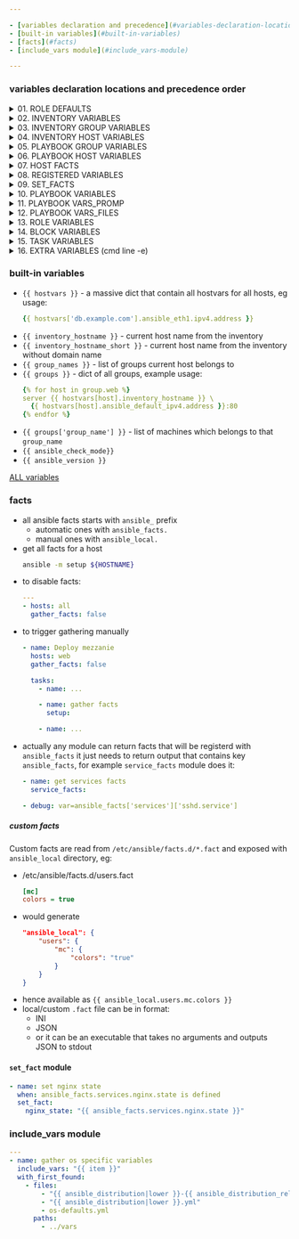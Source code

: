 ```yaml
---

- [variables declaration and precedence](#variables-declaration-locations-and-precedence-order)
- [built-in variables](#built-in-variables)
- [facts](#facts)
- [include_vars module](#include_vars-module)

---
```


### variables declaration locations and precedence order

<details><summary>01. ROLE DEFAULTS</summary>

- variables defined in `${role_name}/defaults/main.yaml`
</details>

<details><summary>02. INVENTORY VARIABLES</summary>

- variables specified in inventory file
- host related has higher precedence than group
    ```ini
    # host related
    hostname foo=bar

    # group related
    [group1]
    hostname

    [group1:vars]
    foo2=bar2
    ```
</details>

<details><summary>03. INVENTORY GROUP VARIABLES </summary>

- `inventory/group_vars/group_name.yml`
- NOTE! host level variables (even in inventory file) have higher precedence that group
</details>

<details><summary>04. INVENTORY HOST VARIABLES </summary>

- `inventory/host_vars/hostname.yml`
</details>

<details><summary>05. PLAYBOOK GROUP VARIABLES </summary>

- same as `INVENTORY GROUP VARIABLES`, but group_vars directory is at the same level as playbook
- NOTE! host level variables (even in inventory file) have higher precedence that group
    ```sh
    playbookdir/playbook.yaml
    playbookdir/group_vars/groupname.yaml
    ```
</details>

<details><summary>06. PLAYBOOK HOST VARIABLES </summary>

- same as `INVENTORY HOST VARIABLES`, but host_vars directory is at the same level as playbook
    ```sh
    playbookdir/playbook.yaml
    playbookdir/host_vars/groupname.yaml
    ```
</details>

<details><summary>07. HOST FACTS </summary>

- variables gathered by `fact` system
- see: 03_facts TODO!
</details>

<details><summary>08. REGISTERED VARIABLES </summary>

- registered by `register` keyword
    ```yaml
    tasks:
      - stat: path=/etc/hosts
        register: hosts_info
      - debug: var=hosts_info
    ```
</details>

<details><summary>09. SET_FACTS </summary>

- `set_fact` is like another task, at task definition level, eg:
    ```yaml
    tasks:
      - set_fact:
          foo: foo_from_set_fact
      - debug: var=foo
    ```
</details>


<details><summary>10. PLAYBOOK VARIABLES </summary>

- variables defined in playbook file
    ```yaml
    - hosts: all
      vars:
        foo: bar_from_playbook_level
    ```
</details>

<details><summary>11. PLAYBOOK VARS_PROMP </summary>

- variables prompted to define while playbook is running

    ```yaml
    - hosts: all
      vars:
        foo: bar
      vars_prompt:
        - name: user_password
          prompt: "Please enter the password"
          private: yes
    ```
</details>

<details><summary>12. PLAYBOOK VARS_FILES </summary>

- at the playbook level we can define vars_file, which can contain variables
    ```yaml
    - hosts: all
      vars_files:
        - file1.yaml
        - "{{ ansible_os_family }}.yaml"
    ```

- trick with asking and setting a default as well:
    ```yaml
    - hosts: all
      vars_prompt:
        - name: include_file
          prompt: Which file should we include?
      vars_files:
        - ["{{ include_file }}.yml", "default_user.yml"]
    ```
    then if you specify something and it doesn't exist -> default_user.yml will be included instead
</details>

<details><summary>13. ROLE VARIABLES </summary>

- variables specified at the ROLE level
    ```yaml
    - hosts: all
      roles:
        - role: some.role
          variable1: value1
          variable2: value2
    ```
</details>

<details><summary>14. BLOCK VARIABLES </summary>

- variables specified at the BLOCK level
    ```yaml
    - hosts: all
      tasks:
        - block:
          - debug: var=foo
          - debug: msg="foo = {{ foo }}"
          vars:
            foo: bar_from_block_level
    ```
</details>

<details><summary>15. TASK VARIABLES </summary>

- variable set at task level, eg:
    ```yaml
    tasks:
      - debug: var=foo
        vars:
          foo: bar_from_task_level
    ```
</details>

<details><summary>16. EXTRA VARIABLES (cmd line -e)</summary>

- variables defined at the cmd line level by `-e` option
    ```sh
    ansible-playbook playbookname.yml -e 'your_name=Fred'
    ```
- note it can be passed as a FILENAME with `@` notation
    ```sh
    ansible-playbook playbookname.yaml -e @my_custom_variables.yaml
    ```
</details>


### built-in variables
- `{{ hostvars }}` - a massive dict that contain all hostvars for all hosts, eg usage:
    ```yaml
    {{ hostvars['db.example.com'].ansible_eth1.ipv4.address }}
    ```
- `{{ inventory_hostname }}` - current host name from the inventory
- `{{ inventory_hostname_short }}` - current host name from the inventory without domain name
- `{{ group_names }}` - list of groups current host belongs to
- `{{ groups }}` - dict of all groups, example usage:
    ```yaml
    {% for host in group.web %}
    server {{ hostvars[host].inventory_hostname }} \
      {{ hostvars[host].ansible_default_ipv4.address }}:80
    {% endfor %}
    ```
- `{{ groups['group_name'] }}` - list of machines which belongs to that `group_name`
- `{{ ansible_check_mode}}`
- `{{ ansible_version }}`

[ALL variables](https://docs.ansible.com/ansible/latest/reference_appendices/special_variables.html)


### facts

- all ansible facts starts with `ansible_` prefix
    - automatic ones with `ansible_facts.`
    - manual ones with `ansible_local.`
- get all facts for a host
    ```sh
    ansible -m setup ${HOSTNAME}
    ```
- to disable facts:
    ```yaml
    ---
    - hosts: all
      gather_facts: false
    ```
- to trigger gathering manually
    ```yaml
    - name: Deploy mezzanie
      hosts: web
      gather_facts: false

      tasks:
        - name: ...

        - name: gather facts
          setup:

        - name: ...
    ```
- actually any module can return facts that will be registerd with `ansible_facts`
it just needs to return output that contains key `ansible_facts`, for example
`service_facts` module does it:
    ```yaml
    - name: get services facts
      service_facts:

    - debug: var=ansible_facts['services']['sshd.service']
    ```

##### custom facts
Custom facts are read from `/etc/ansible/facts.d/*.fact` and exposed with
`ansible_local` directory, eg:

- /etc/ansible/facts.d/users.fact
    ```ini
    [mc]
    colors = true
    ```
- would generate
    ```json
    "ansible_local": {
        "users": {
            "mc": {
                "colors": "true"
            }
        }
    }
    ```
- hence available as `{{ ansible_local.users.mc.colors }}`
- local/custom `.fact` file can be in format:
    - INI
    - JSON
    - or it can be an executable that takes no arguments and outputs JSON to stdout

#### `set_fact` module
```yaml
- name: set nginx state
  when: ansible_facts.services.nginx.state is defined
  set_fact:
    nginx_state: "{{ ansible_facts.services.nginx.state }}"
```

### include_vars module

```yaml
---
- name: gather os specific variables
  include_vars: "{{ item }}"
  with_first_found:
    - files:
        - "{{ ansible_distribution|lower }}-{{ ansible_distribution_release|lower }}.yml"
        - "{{ ansible_distribution|lower }}.yml"
        - os-defaults.yml
      paths:
        - ../vars
```
